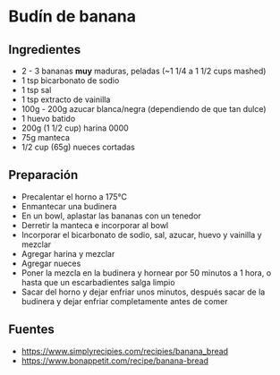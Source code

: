 Budín de banana
===============

Ingredientes
------------

- 2 - 3 bananas **muy** maduras, peladas (~1 1/4 a 1 1/2 cups mashed)
- 1 tsp bicarbonato de sodio
- 1 tsp sal
- 1 tsp extracto de vainilla
- 100g - 200g azucar blanca/negra (dependiendo de que tan dulce)
- 1 huevo batido
- 200g (1 1/2 cup) harina 0000
- 75g manteca
- 1/2 cup (65g) nueces cortadas

Preparación
-----------

- Precalentar el horno a 175°C
- Enmantecar una budinera
- En un bowl, aplastar las bananas con un tenedor
- Derretir la manteca e incorporar al bowl
- Incorporar el bicarbonato de sodio, sal, azucar, huevo y vainilla y mezclar
- Agregar harina y mezclar
- Agregar nueces
- Poner la mezcla en la budinera y hornear por 50 minutos a 1 hora, o hasta que un escarbadientes salga limpio
- Sacar del horno y dejar enfriar unos minutos, después sacar de la budinera y dejar enfriar completamente antes de comer

Fuentes
-------

- https://www.simplyrecipies.com/recipies/banana_bread
- https://www.bonappetit.com/recipe/banana-bread

